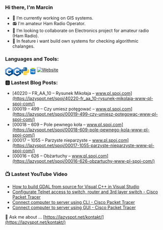 ### Hi there, I'm Marcin

- 🔭 I’m currently working on GIS systems.
- :radio: I'm amateur Ham Radio Operator.
- 👯 I’m looking to collaborate on Electronics project for amateur radio (Ham Radio).
- :bookmark_tabs: In feature i want build own systems for checking algorithmic chalanges.



### Languages and Tools:

[<img align="left" alt="C" width="26px" src="/icons/C.png" />]()
[<img align="left" alt="C++" width="26px" src="/icons/C++.png" />]()
[<img align="left" alt="Python" width="26px" src="/icons/Python.png" />]()
[<img align="left" alt="SQL" width="26px" src="/icons/SQL.png" />]()

[![Website](https://img.shields.io/website?label=lazyspot.net&style=for-the-badge&url=https%3A%2F%2Flazyspot.net)](https://lazyspot.net/)

### :b: Lastest Blog Posts:
<!-- BLOG-POST-LIST:START -->
- [40220 – FR_AA_10 – Rysunek Mikołaja – www.pl.spoj.com](https://lazyspot.net/spoj/40220-fr_aa_10-rysunek-mikolaja-www-pl-spoj-com/)
- [00019 – 499 – Czy umiesz potęgować – www.pl.spoj.com](https://lazyspot.net/spoj/00019-499-czy-umiesz-potegowac-www-pl-spoj-com/)
- [00018 – 609 – Pole pewnego koła – www.pl.spoj.com](https://lazyspot.net/spoj/00018-609-pole-pewnego-kola-www-pl-spoj-com/)
- [00017 – 1055 – Parzyste nieparzyste – www.pl.spoj.com](https://lazyspot.net/spoj/00017-1055-parzyste-nieparzyste-www-pl-spoj-com/)
- [00016 – 626 – Obżartuchy – www.pl.spoj.com](https://lazyspot.net/spoj/00016-626-obzartuchy-www-pl-spoj-com/)
<!-- BLOG-POST-LIST:END -->

### 📺 Lastest YouTube Video
<!-- YOUTUBE:START -->
- [How to build GDAL from source for Visual C++ in Visual Studio](https://www.youtube.com/watch?v=Yf8rYOfvZjY)
- [Configurate Telnet access to switch, router and 3rd layer switch - Cisco Packet Tracer](https://www.youtube.com/watch?v=yRslt72BmGw)
- [Connect computer to server using CLI - Cisco Packet Tracer](https://www.youtube.com/watch?v=pdgs0A2-2zE)
- [Connect computer to server using GUI - Cisco Packet Tracer](https://www.youtube.com/watch?v=O8qsG1hL4tM)
<!-- YOUTUBE:END -->

💬 Ask me about ... [https://lazyspot.net/kontakt/](https://lazyspot.net/kontakt/)

